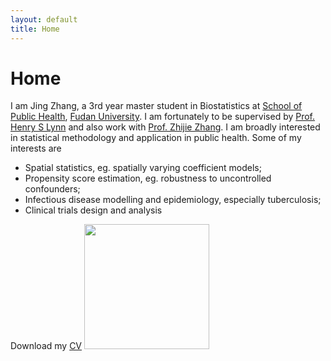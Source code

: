 ```yaml
---
layout: default
title: Home
---
```


<div>
 <h1 class="page-title">Home</h1>
</div>

<div>
<div class="row">
  <p>
  I am Jing Zhang, a 3rd year master student in Biostatistics at <a href="http://sph.fudan.edu.cn/">School of Public Health</a>, <a href="http://www.fudan.edu.cn/en/">Fudan University</a>. I am fortunately to be supervised by <a href="https://www.researchgate.net/profile/Henry_Lynn2"> Prof. Henry S Lynn</a> and also work with   <a href="https://scholar.google.com/citations?hl=zh-CN&user=xq-7QVQAAAAJ&view_op=list_works&sortby=pubdate"> Prof. Zhijie Zhang</a>.   
  I am broadly interested in statistical methodology and application in public health. Some of my interests are
  <p>
  <ul>
  <li> Spatial statistics, eg. spatially varying coefficient models; </li>
  <li> Propensity score estimation, eg. robustness to uncontrolled confounders; </li>   
  <li> Infectious disease modelling and epidemiology, especially tuberculosis; </li>
  <li> Clinical trials design and analysis </li>
  </ul>
 
 Download my <a href="https://jingzhang1.github.io/assets/pdfs/Resume_Jing%20Zhang.pdf">CV</a>
 <img src="https://jingzhang1.github.io/assets/images/mmexport1515251236988_mr1515251523635yasuo1.jpg" width= "200" >
